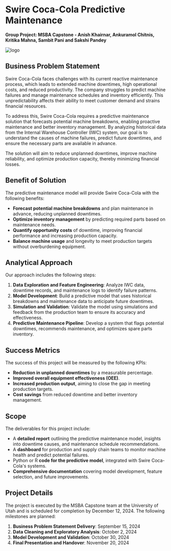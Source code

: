 # Swire Coca-Cola Predictive Maintenance

**Group Project: MSBA Capstone - Anish Khairnar, Ankuramol Chitnis, Kritika Mahna, Sambit Pani and Sakshi Pandey**

![logo](https://github.com/user-attachments/assets/59593016-182a-45a9-9391-de3f3b728623)


## Business Problem Statement

Swire Coca-Cola faces challenges with its current reactive maintenance process, which leads to extended machine downtimes, high operational costs, and reduced productivity. The company struggles to predict machine failures and manage maintenance schedules and inventory efficiently. This unpredictability affects their ability to meet customer demand and strains financial resources.

To address this, Swire Coca-Cola requires a predictive maintenance solution that forecasts potential machine breakdowns, enabling proactive maintenance and better inventory management. By analyzing historical data from the Internal Warehouse Controller (IWC) system, our goal is to understand the causes of machine failures, predict future downtimes, and ensure the necessary parts are available in advance.

The solution will aim to reduce unplanned downtimes, improve machine reliability, and optimize production capacity, thereby minimizing financial losses.

## Benefit of Solution

The predictive maintenance model will provide Swire Coca-Cola with the following benefits:
- **Forecast potential machine breakdowns** and plan maintenance in advance, reducing unplanned downtimes.
- **Optimize inventory management** by predicting required parts based on maintenance needs.
- **Quantify opportunity costs** of downtime, improving financial performance and increasing production capacity.
- **Balance machine usage** and longevity to meet production targets without overburdening equipment.

## Analytical Approach

Our approach includes the following steps:
1. **Data Exploration and Feature Engineering**: Analyze IWC data, downtime records, and maintenance logs to identify failure patterns.
2. **Model Development**: Build a predictive model that uses historical breakdowns and maintenance data to anticipate future downtimes.
3. **Simulation and Validation**: Validate the model using simulations and feedback from the production team to ensure its accuracy and effectiveness.
4. **Predictive Maintenance Pipeline**: Develop a system that flags potential downtimes, recommends maintenance, and optimizes spare parts inventory.

## Success Metrics

The success of this project will be measured by the following KPIs:
- **Reduction in unplanned downtimes** by a measurable percentage.
- **Improved overall equipment effectiveness (OEE)**.
- **Increased production output**, aiming to close the gap in meeting production targets.
- **Cost savings** from reduced downtime and better inventory management.

## Scope

The deliverables for this project include:
- A **detailed report** outlining the predictive maintenance model, insights into downtime causes, and maintenance schedule recommendations.
- A **dashboard** for production and supply chain teams to monitor machine health and predict potential failures.
- Python or R **code for the predictive model**, integrated with Swire Coca-Cola's systems.
- **Comprehensive documentation** covering model development, feature selection, and future improvements.

## Project Details

The project is executed by the MSBA Capstone team at the University of Utah and is scheduled for completion by December 12, 2024. The following milestones are planned:

1. **Business Problem Statement Delivery**: September 15, 2024
2. **Data Cleaning and Exploratory Analysis**: October 2, 2024
3. **Model Development and Validation**: October 30, 2024
4. **Final Presentation and Handover**: November 20, 2024
